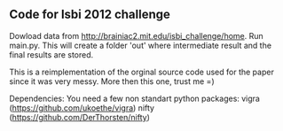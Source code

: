 ## Code for Isbi 2012 challenge 


Dowload data from http://brainiac2.mit.edu/isbi_challenge/home.
Run main.py. This will create a folder 'out' where intermediate result
and the final results are stored.

This is a reimplementation of the orginal source code used for the paper
since it was very messy. More then this one, trust me =)


Dependencies:
    You need a few non standart python packages:
        vigra  (https://github.com/ukoethe/vigra)
        nifty  (https://github.com/DerThorsten/nifty)
    